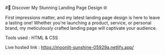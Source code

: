 #🚀 Discover My Stunning Landing Page Design 🌐

First impressions matter, and my latest landing page design is here to leave a lasting one! Whether you're launching a product, service, or personal brand, my meticulously crafted landing page will captivate your audience.

Tools used : HTML & CSS

Live hosted link : https://moonlit-sunshine-05929a.netlify.app/

